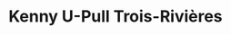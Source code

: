 ---
title: "Kenny U-Pull Trois-Rivières"
url: /trois-rivieres/kenny-u-pull-trois-rivieres/
shop: Autoteile
---